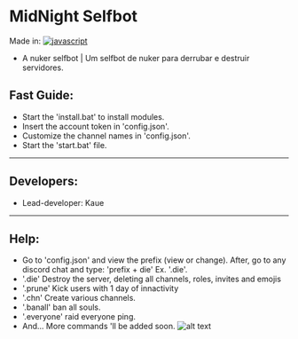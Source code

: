 # MidNight Selfbot

 Made in: [![javascript](https://img.shields.io/badge/Langage-JavaScript-yellow.svg)](https://www.javascript.com/)
 
 - A nuker selfbot | Um selfbot de nuker para derrubar e destruir servidores.

 ## Fast Guide:
 
 - Start the 'install.bat' to install modules.
 - Insert the account token in 'config.json'.
 - Customize the channel names in 'config.json'.
 - Start the 'start.bat' file.

-------
 
 ## Developers:
 
 - Lead-developer: Kaue

-----
 
  ## Help: 
  
  - Go to 'config.json' and view the prefix (view or change). After, go to any discord chat and type: 'prefix + die' Ex. '.die'.
  - '.die' Destroy the server, deleting all channels, roles, invites and emojis
  - '.prune' Kick users with 1 day of innactivity
  - '.chn' Create various channels.
  - '.banall' ban all souls.
 - '.everyone' raid everyone ping.
  - And... More commands 'll be added soon.
![alt text](https://cdn.discordapp.com/emojis/964735358174638080.webp?size=96&quality=lossless)